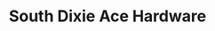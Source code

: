 ---
title: "South Dixie Ace Hardware"
url: /south-miami/south-dixie-ace-hardware/
shop: Baumarkt
---